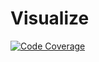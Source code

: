 # Visualize
[![Code Coverage](https://img.shields.io/codecov/c/github/pvorb/property-providers/develop.svg)](https://codecov.io/gh/serhiizem/Visualize?branch=master)

